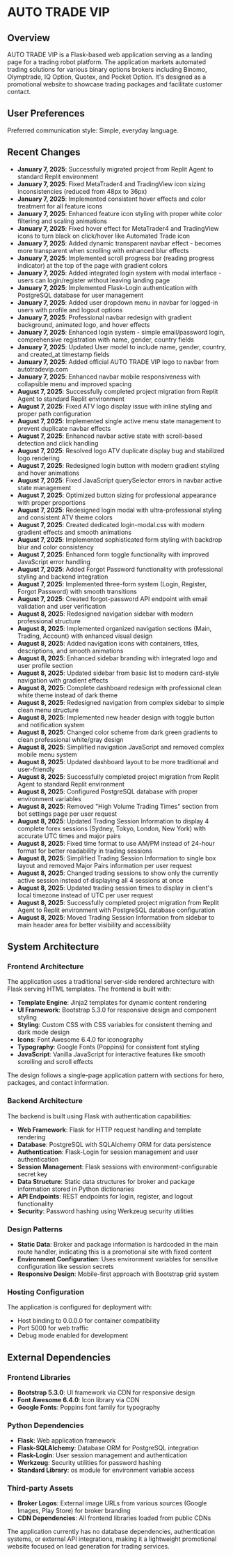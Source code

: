 # AUTO TRADE VIP

## Overview

AUTO TRADE VIP is a Flask-based web application serving as a landing page for a trading robot platform. The application markets automated trading solutions for various binary options brokers including Binomo, Olymptrade, IQ Option, Quotex, and Pocket Option. It's designed as a promotional website to showcase trading packages and facilitate customer contact.

## User Preferences

Preferred communication style: Simple, everyday language.

## Recent Changes

- **January 7, 2025**: Successfully migrated project from Replit Agent to standard Replit environment
- **January 7, 2025**: Fixed MetaTrader4 and TradingView icon sizing inconsistencies (reduced from 48px to 36px)
- **January 7, 2025**: Implemented consistent hover effects and color treatment for all feature icons
- **January 7, 2025**: Enhanced feature icon styling with proper white color filtering and scaling animations
- **January 7, 2025**: Fixed hover effect for MetaTrader4 and TradingView icons to turn black on click/hover like Automated Trade icon
- **January 7, 2025**: Added dynamic transparent navbar effect - becomes more transparent when scrolling with enhanced blur effects
- **January 7, 2025**: Implemented scroll progress bar (reading progress indicator) at the top of the page with gradient colors
- **January 7, 2025**: Added integrated login system with modal interface - users can login/register without leaving landing page
- **January 7, 2025**: Implemented Flask-Login authentication with PostgreSQL database for user management
- **January 7, 2025**: Added user dropdown menu in navbar for logged-in users with profile and logout options
- **January 7, 2025**: Professional navbar redesign with gradient background, animated logo, and hover effects
- **January 7, 2025**: Enhanced login system - simple email/password login, comprehensive registration with name, gender, country fields
- **January 7, 2025**: Updated User model to include name, gender, country, and created_at timestamp fields
- **January 7, 2025**: Added official AUTO TRADE VIP logo to navbar from autotradevip.com
- **January 7, 2025**: Enhanced navbar mobile responsiveness with collapsible menu and improved spacing
- **August 7, 2025**: Successfully completed project migration from Replit Agent to standard Replit environment
- **August 7, 2025**: Fixed ATV logo display issue with inline styling and proper path configuration
- **August 7, 2025**: Implemented single active menu state management to prevent duplicate navbar effects
- **August 7, 2025**: Enhanced navbar active state with scroll-based detection and click handling
- **August 7, 2025**: Resolved logo ATV duplicate display bug and stabilized logo rendering
- **August 7, 2025**: Redesigned login button with modern gradient styling and hover animations
- **August 7, 2025**: Fixed JavaScript querySelector errors in navbar active state management
- **August 7, 2025**: Optimized button sizing for professional appearance with proper proportions
- **August 7, 2025**: Redesigned login modal with ultra-professional styling and consistent ATV theme colors
- **August 7, 2025**: Created dedicated login-modal.css with modern gradient effects and smooth animations
- **August 7, 2025**: Implemented sophisticated form styling with backdrop blur and color consistency
- **August 7, 2025**: Enhanced form toggle functionality with improved JavaScript error handling
- **August 7, 2025**: Added Forgot Password functionality with professional styling and backend integration
- **August 7, 2025**: Implemented three-form system (Login, Register, Forgot Password) with smooth transitions
- **August 7, 2025**: Created forgot-password API endpoint with email validation and user verification
- **August 8, 2025**: Redesigned navigation sidebar with modern professional structure
- **August 8, 2025**: Implemented organized navigation sections (Main, Trading, Account) with enhanced visual design
- **August 8, 2025**: Added navigation icons with containers, titles, descriptions, and smooth animations
- **August 8, 2025**: Enhanced sidebar branding with integrated logo and user profile section
- **August 8, 2025**: Updated sidebar from basic list to modern card-style navigation with gradient effects
- **August 8, 2025**: Complete dashboard redesign with professional clean white theme instead of dark theme
- **August 8, 2025**: Redesigned navigation from complex sidebar to simple clean menu structure
- **August 8, 2025**: Implemented new header design with toggle button and notification system
- **August 8, 2025**: Changed color scheme from dark green gradients to clean professional white/gray design
- **August 8, 2025**: Simplified navigation JavaScript and removed complex mobile menu system
- **August 8, 2025**: Updated dashboard layout to be more traditional and user-friendly
- **August 8, 2025**: Successfully completed project migration from Replit Agent to standard Replit environment
- **August 8, 2025**: Configured PostgreSQL database with proper environment variables
- **August 8, 2025**: Removed "High Volume Trading Times" section from bot settings page per user request
- **August 8, 2025**: Updated Trading Session Information to display 4 complete forex sessions (Sydney, Tokyo, London, New York) with accurate UTC times and major pairs
- **August 8, 2025**: Fixed time format to use AM/PM instead of 24-hour format for better readability in trading sessions
- **August 8, 2025**: Simplified Trading Session Information to single box layout and removed Major Pairs information per user request
- **August 8, 2025**: Changed trading sessions to show only the currently active session instead of displaying all 4 sessions at once
- **August 8, 2025**: Updated trading session times to display in client's local timezone instead of UTC per user request
- **August 8, 2025**: Successfully completed project migration from Replit Agent to Replit environment with PostgreSQL database configuration
- **August 8, 2025**: Moved Trading Session Information from sidebar to main header area for better visibility and accessibility

## System Architecture

### Frontend Architecture
The application uses a traditional server-side rendered architecture with Flask serving HTML templates. The frontend is built with:

- **Template Engine**: Jinja2 templates for dynamic content rendering
- **UI Framework**: Bootstrap 5.3.0 for responsive design and component styling
- **Styling**: Custom CSS with CSS variables for consistent theming and dark mode design
- **Icons**: Font Awesome 6.4.0 for iconography
- **Typography**: Google Fonts (Poppins) for consistent font styling
- **JavaScript**: Vanilla JavaScript for interactive features like smooth scrolling and scroll effects

The design follows a single-page application pattern with sections for hero, packages, and contact information.

### Backend Architecture
The backend is built using Flask with authentication capabilities:

- **Web Framework**: Flask for HTTP request handling and template rendering
- **Database**: PostgreSQL with SQLAlchemy ORM for data persistence
- **Authentication**: Flask-Login for session management and user authentication
- **Session Management**: Flask sessions with environment-configurable secret key
- **Data Structure**: Static data structures for broker and package information stored in Python dictionaries
- **API Endpoints**: REST endpoints for login, register, and logout functionality
- **Security**: Password hashing using Werkzeug security utilities

### Design Patterns
- **Static Data**: Broker and package information is hardcoded in the main route handler, indicating this is a promotional site with fixed content
- **Environment Configuration**: Uses environment variables for sensitive configuration like session secrets
- **Responsive Design**: Mobile-first approach with Bootstrap grid system

### Hosting Configuration
The application is configured for deployment with:
- Host binding to 0.0.0.0 for container compatibility
- Port 5000 for web traffic
- Debug mode enabled for development

## External Dependencies

### Frontend Libraries
- **Bootstrap 5.3.0**: UI framework via CDN for responsive design
- **Font Awesome 6.4.0**: Icon library via CDN
- **Google Fonts**: Poppins font family for typography

### Python Dependencies
- **Flask**: Web application framework
- **Flask-SQLAlchemy**: Database ORM for PostgreSQL integration
- **Flask-Login**: User session management and authentication
- **Werkzeug**: Security utilities for password hashing
- **Standard Library**: os module for environment variable access

### Third-party Assets
- **Broker Logos**: External image URLs from various sources (Google Images, Play Store) for broker branding
- **CDN Dependencies**: All frontend libraries loaded from public CDNs

The application currently has no database dependencies, authentication systems, or external API integrations, making it a lightweight promotional website focused on lead generation for trading services.